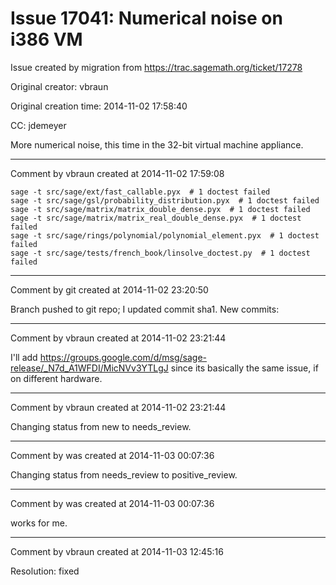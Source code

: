 # Issue 17041: Numerical noise on i386 VM

Issue created by migration from https://trac.sagemath.org/ticket/17278

Original creator: vbraun

Original creation time: 2014-11-02 17:58:40

CC:  jdemeyer

More numerical noise, this time in the 32-bit virtual machine appliance.


---

Comment by vbraun created at 2014-11-02 17:59:08


```
sage -t src/sage/ext/fast_callable.pyx  # 1 doctest failed
sage -t src/sage/gsl/probability_distribution.pyx  # 1 doctest failed
sage -t src/sage/matrix/matrix_double_dense.pyx  # 1 doctest failed
sage -t src/sage/matrix/matrix_real_double_dense.pyx  # 1 doctest failed
sage -t src/sage/rings/polynomial/polynomial_element.pyx  # 1 doctest failed
sage -t src/sage/tests/french_book/linsolve_doctest.py  # 1 doctest failed
```



---

Comment by git created at 2014-11-02 23:20:50

Branch pushed to git repo; I updated commit sha1. New commits:


---

Comment by vbraun created at 2014-11-02 23:21:44

I'll add https://groups.google.com/d/msg/sage-release/_N7d_A1WFDI/MicNVv3YTLgJ since its basically the same issue, if on different hardware.


---

Comment by vbraun created at 2014-11-02 23:21:44

Changing status from new to needs_review.


---

Comment by was created at 2014-11-03 00:07:36

Changing status from needs_review to positive_review.


---

Comment by was created at 2014-11-03 00:07:36

works for me.


---

Comment by vbraun created at 2014-11-03 12:45:16

Resolution: fixed
